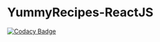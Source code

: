 # YummyRecipes-ReactJS

[![Codacy Badge](https://api.codacy.com/project/badge/Grade/7739a16301c34ee18cef565743cad4ec)](https://app.codacy.com/app/JoyyToo/YummyRecipes-ReactJS?utm_source=github.com&utm_medium=referral&utm_content=JoyyToo/YummyRecipes-ReactJS&utm_campaign=badger)